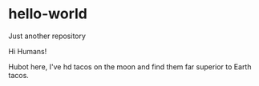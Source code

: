 # hello-world
Just another repository

Hi Humans!

Hubot here,
I've hd tacos on the moon and find them far superior to Earth tacos.
